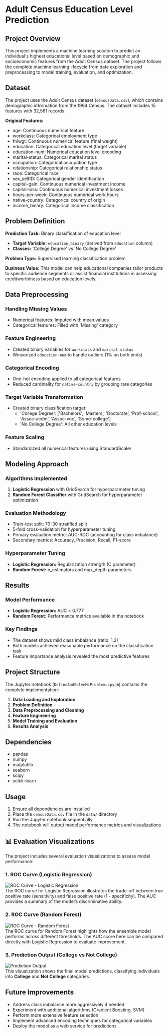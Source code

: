 # Adult Census Education Level Prediction

## Project Overview

This project implements a machine learning solution to predict an individual's highest educational level based on demographic and socioeconomic features from the Adult Census dataset. The project follows the complete machine learning lifecycle from data exploration and preprocessing to model training, evaluation, and optimization.

## Dataset

The project uses the Adult Census dataset (`censusData.csv`), which contains demographic information from the 1994 Census. The dataset includes 15 features with 32,561 records.

**Original Features:**
- age: Continuous numerical feature
- workclass: Categorical employment type
- fnlwgt: Continuous numerical feature (final weight)
- education: Categorical education level (target variable)
- education-num: Numerical education level encoding
- marital-status: Categorical marital status
- occupation: Categorical occupation type
- relationship: Categorical relationship status
- race: Categorical race
- sex_selfID: Categorical gender identification
- capital-gain: Continuous numerical investment income
- capital-loss: Continuous numerical investment losses
- hours-per-week: Continuous numerical work hours
- native-country: Categorical country of origin
- income_binary: Categorical income classification

## Problem Definition

**Prediction Task:** Binary classification of education level
- **Target Variable:** `education_binary` (derived from `education` column)
- **Classes:** 'College Degree' vs 'No College Degree'

**Problem Type:** Supervised learning classification problem

**Business Value:** This model can help educational companies tailor products to specific audience segments or assist financial institutions in assessing creditworthiness based on education levels.

## Data Preprocessing

### Handling Missing Values
- Numerical features: Imputed with mean values
- Categorical features: Filled with 'Missing' category

### Feature Engineering
- Created binary variables for `workclass` and `marital-status`
- Winsorized `education-num` to handle outliers (1% on both ends)

### Categorical Encoding
- One-hot encoding applied to all categorical features
- Reduced cardinality for `native-country` by grouping rare categories

### Target Variable Transformation
- Created binary classification target:
  - 'College Degree': ['Bachelors', 'Masters', 'Doctorate', 'Prof-school', 'Assoc-acdm', 'Assoc-voc', 'Some-college']
  - 'No College Degree': All other education levels

### Feature Scaling
- Standardized all numerical features using StandardScaler

## Modeling Approach

### Algorithms Implemented
1. **Logistic Regression** with GridSearch for hyperparameter tuning
2. **Random Forest Classifier** with GridSearch for hyperparameter optimization

### Evaluation Methodology
- Train-test split: 70-30 stratified split
- 5-fold cross-validation for hyperparameter tuning
- Primary evaluation metric: AUC-ROC (accounting for class imbalance)
- Secondary metrics: Accuracy, Precision, Recall, F1-score

### Hyperparameter Tuning
- **Logistic Regression:** Regularization strength (C parameter)
- **Random Forest:** n_estimators and max_depth parameters

## Results

### Model Performance
- **Logistic Regression:** AUC = 0.777
- **Random Forest:** Performance metrics available in the notebook

### Key Findings
- The dataset shows mild class imbalance (ratio: 1.2)
- Both models achieved reasonable performance on the classification task
- Feature importance analysis revealed the most predictive features

## Project Structure

The Jupyter notebook (`DefineAndSolveMLProblem.ipynb`) contains the complete implementation:

1. **Data Loading and Exploration**
2. **Problem Definition**
3. **Data Preprocessing and Cleaning**
4. **Feature Engineering**
5. **Model Training and Evaluation**
6. **Results Analysis**

## Dependencies

- pandas
- numpy
- matplotlib
- seaborn
- scipy
- scikit-learn

## Usage

1. Ensure all dependencies are installed
2. Place the `censusData.csv` file in the `data/` directory
3. Run the Jupyter notebook sequentially
4. The notebook will output model performance metrics and visualizations

## 📊 Evaluation Visualizations

The project includes several evaluation visualizations to assess model performance:

### 1. ROC Curve (Logistic Regression)
![ROC Curve - Logistic Regression](https://images/lr.png)  
The ROC curve for Logistic Regression illustrates the trade-off between true positive rate (sensitivity) and false positive rate (1 - specificity). The AUC provides a summary of the model’s discriminative ability.

### 2. ROC Curve (Random Forest)
![ROC Curve - Random Forest](https://images/roc_curve_rf.png)  
The ROC curve for Random Forest highlights how the ensemble model performs across different thresholds. The AUC score here can be compared directly with Logistic Regression to evaluate improvement.

### 3. Prediction Output (College vs Not College)
![Prediction Output](https://images/prediction_output.png)  
This visualization shows the final model predictions, classifying individuals into **College** and **Not College** categories.


## Future Improvements

- Address class imbalance more aggressively if needed
- Experiment with additional algorithms (Gradient Boosting, SVM)
- Perform more extensive feature selection
- Implement advanced encoding techniques for categorical variables
- Deploy the model as a web service for predictions
